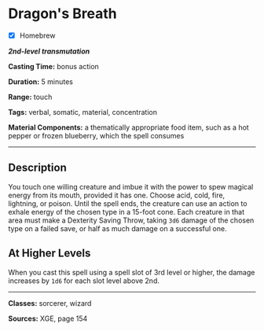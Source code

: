 # Dragon's Breath

- [x] Homebrew

***2nd-level transmutation***

**Casting Time:** bonus action

**Duration:** 5 minutes

**Range:** touch

**Tags:** verbal, somatic, material, concentration

**Material Components:** a thematically appropriate food item, such as a hot pepper or frozen blueberry, which the spell consumes

---

## Description
You touch one willing creature and imbue it with the power to spew magical energy from its mouth, provided it has one.
Choose acid, cold, fire, lightning, or poison.
Until the spell ends, the creature can use an action to exhale energy of the chosen type in a 15-foot cone.
Each creature in that area must make a Dexterity Saving Throw, taking `3d6` damage of the chosen type on a failed save, or half as much damage on a successful one.

## At Higher Levels
When you cast this spell using a spell slot of 3rd level or higher, the damage increases by `1d6` for each slot level above 2nd.

---

**Classes:** sorcerer, wizard

**Sources:** XGE, page 154
